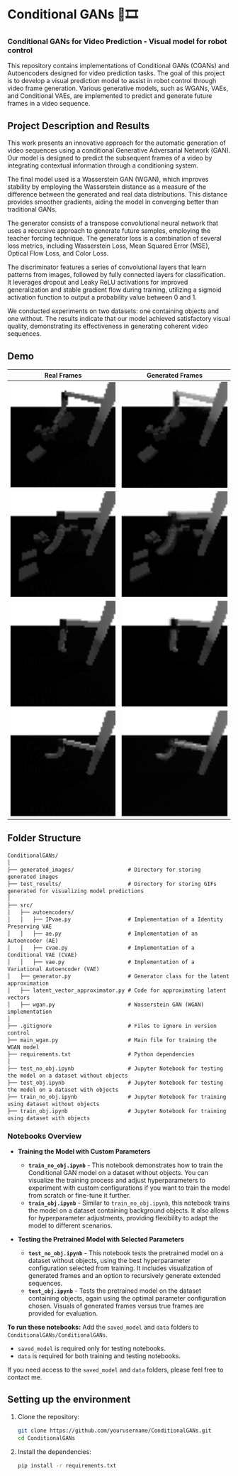 # Conditional GANs 🤖🎞
### Conditional GANs for Video Prediction - Visual model for robot control

This repository contains implementations of Conditional GANs (CGANs) and Autoencoders designed for video prediction tasks.
The goal of this project is to develop a visual prediction model to assist in robot control through video frame generation. Various generative models, such as WGANs, VAEs, and Conditional VAEs, are implemented to predict and generate future frames in a video sequence.


## Project Description and Results

This work presents an innovative approach for the automatic generation of video sequences using a conditional Generative Adversarial Network (GAN). Our model is designed to predict the subsequent frames of a video by integrating contextual information through a conditioning system.

The final model used is a Wasserstein GAN (WGAN), which improves stability by employing the Wasserstein distance as a measure of the difference between the generated and real data distributions. This distance provides smoother gradients, aiding the model in converging better than traditional GANs.

The generator consists of a transpose convolutional neural network that uses a recursive approach to generate future samples, employing the teacher forcing technique. The generator loss is a combination of several loss metrics, including Wasserstein Loss, Mean Squared Error (MSE), Optical Flow Loss, and Color Loss.

The discriminator features a series of convolutional layers that learn patterns from images, followed by fully connected layers for classification. It leverages dropout and Leaky ReLU activations for improved generalization and stable gradient flow during training, utilizing a sigmoid activation function to output a probability value between 0 and 1.

We conducted experiments on two datasets: one containing objects and one without. The results indicate that our model achieved satisfactory visual quality, demonstrating its effectiveness in generating coherent video sequences.

## Demo

| Real Frames          | Generated Frames        |
|-----------------------|-------------------------|
| <img width="250" alt="input" src="ConditionalGANs\test_results\obj\input_seq_0_gray_scale.gif"> | <img width="250" alt="input" src="ConditionalGANs\test_results\obj\generated_seq_0_gray_scale.gif"> |
| <img width="250" alt="input" src="ConditionalGANs\test_results\obj\input_seq_702_gray_scale.gif"> | <img width="250" alt="input" src="ConditionalGANs\test_results\obj\generated_seq_702_gray_scale.gif"> |
| <img width="250" alt="input" src="ConditionalGANs\test_results\no_obj\input_seq_100_gray_scale.gif"> | <img width="250" alt="input" src="ConditionalGANs\test_results\no_obj\generated_seq_100_gray_scale.gif"> |
| <img width="250" alt="input" src="ConditionalGANs\test_results\no_obj\input_seq_200_gray_scale.gif"> | <img width="250" alt="input" src="ConditionalGANs\test_results\no_obj\generated_seq_200_gray_scale.gif"> |



## Folder Structure

```
ConditionalGANs/
│
├── generated_images/                 # Directory for storing generated images
├── test_results/                     # Directory for storing GIFs generated for visualizing model predictions
│
├── src/
│   ├── autoencoders/
│   │   ├── IPvae.py                  # Implementation of a Identity Preserving VAE
│   │   ├── ae.py                     # Implementation of an Autoencoder (AE)
│   │   ├── cvae.py                   # Implementation of a Conditional VAE (CVAE)
│   │   ├── vae.py                    # Implementation of a Variational Autoencoder (VAE)
│   ├── generator.py                  # Generator class for the latent approximation
│   ├── latent_vector_approximator.py # Code for approximating latent vectors
│   ├── wgan.py                       # Wasserstein GAN (WGAN) implementation
│
├── .gitignore                        # Files to ignore in version control
├── main_wgan.py                      # Main file for training the WGAN model
├── requirements.txt                  # Python dependencies
│
├── test_no_obj.ipynb                 # Jupyter Notebook for testing the model on a dataset without objects
├── test_obj.ipynb                    # Jupyter Notebook for testing the model on a dataset with objects
├── train_no_obj.ipynb                # Jupyter Notebook for training using dataset without objects
├── train_obj.ipynb                   # Jupyter Notebook for training using dataset with objects
```

### Notebooks Overview

- **Training the Model with Custom Parameters**
  - **`train_no_obj.ipynb`** - This notebook demonstrates how to train the Conditional GAN model on a dataset without objects. You can visualize the training process and adjust hyperparameters to experiment with custom configurations if you want to train the model from scratch or fine-tune it further.
  - **`train_obj.ipynb`** - Similar to `train_no_obj.ipynb`, this notebook trains the model on a dataset containing background objects. It also allows for hyperparameter adjustments, providing flexibility to adapt the model to different scenarios.

- **Testing the Pretrained Model with Selected Parameters**
  - **`test_no_obj.ipynb`** - This notebook tests the pretrained model on a dataset without objects, using the best hyperparameter configuration selected from training. It includes visualization of generated frames and an option to recursively generate extended sequences.
  - **`test_obj.ipynb`** - Tests the pretrained model on the dataset containing objects, again using the optimal parameter configuration chosen. Visuals of generated frames versus true frames are provided for evaluation.

**To run these notebooks:**
Add the `saved_model` and `data` folders to `ConditionalGANs/ConditionalGANs`.
- `saved_model` is required only for testing notebooks.
- `data` is required for both training and testing notebooks.

If you need access to the `saved_model` and `data` folders, please feel free to contact me.


## Setting up the environment
1. Clone the repository:
    ```bash
    git clone https://github.com/yourusername/ConditionalGANs.git
    cd ConditionalGANs
    ```

2. Install the dependencies:
    ```bash
    pip install -r requirements.txt
    ```
